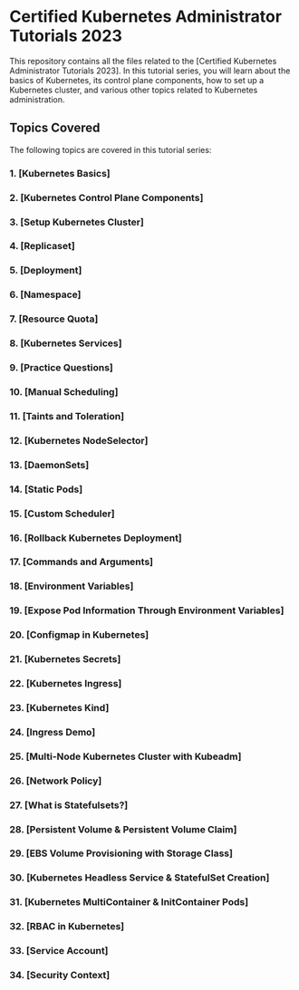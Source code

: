 # Certified Kubernetes Administrator Tutorials 2023
This repository contains all the files related to the [Certified Kubernetes Administrator Tutorials 2023]. In this tutorial series, you will learn about the basics of Kubernetes, its control plane components, how to set up a Kubernetes cluster, and various other topics related to Kubernetes administration.

## Topics Covered
The following topics are covered in this tutorial series:

### 1. [Kubernetes Basics]
### 2. [Kubernetes Control Plane Components]
### 3. [Setup Kubernetes Cluster]
### 4. [Replicaset]
### 5. [Deployment]
### 6. [Namespace]
### 7. [Resource Quota]
### 8. [Kubernetes Services]
### 9. [Practice Questions]
### 10. [Manual Scheduling]
### 11. [Taints and Toleration]
### 12. [Kubernetes NodeSelector]
### 13. [DaemonSets]
### 14. [Static Pods]
### 15. [Custom Scheduler]
### 16. [Rollback Kubernetes Deployment]
### 17. [Commands and Arguments]
### 18. [Environment Variables]
### 19. [Expose Pod Information Through Environment Variables]
### 20. [Configmap in Kubernetes]
### 21. [Kubernetes Secrets]
### 22. [Kubernetes Ingress]
### 23. [Kubernetes Kind]
### 24. [Ingress Demo]
### 25. [Multi-Node Kubernetes Cluster with Kubeadm]
### 26. [Network Policy]
### 27. [What is Statefulsets?]
### 28. [Persistent Volume & Persistent Volume Claim]
### 29. [EBS Volume Provisioning with Storage Class]
### 30. [Kubernetes Headless Service & StatefulSet Creation]
### 31. [Kubernetes MultiContainer & InitContainer Pods]
### 32. [RBAC in Kubernetes]
### 33. [Service Account]
### 34. [Security Context]
